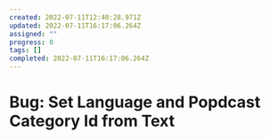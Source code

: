```yaml
---
created: 2022-07-11T12:40:28.971Z
updated: 2022-07-11T16:17:06.264Z
assigned: ""
progress: 0
tags: []
completed: 2022-07-11T16:17:06.264Z
---
```


# Bug: Set Language and Popdcast Category Id from Text
